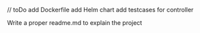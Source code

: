 // toDo
add Dockerfile
add Helm chart
add testcases for controller

Write a proper readme.md to explain the project
